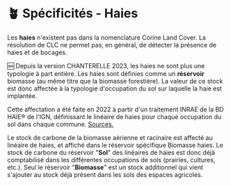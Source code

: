 # 🪴 Spécificités - Haies

Les **haies** n'existent pas dans la nomenclature Corine Land Cover. La résolution de CLC ne permet pas, en général, de détecter la présence de haies et de bocages.&#x20;

:new: Depuis la version CHANTERELLE 2023, les haies ne sont plus une typologie à part entière. Les haies sont définies comme un **réservoir** biomasse (au même titre que la biomasse forestière). La valeur de ce stock est donc affectée à la typologie d'occupation du sol sur laquelle la haie est implantée.

Cette affectation a été faite en 2022 à partir d'un traitement INRAE de la BD HAIE® de l'IGN, définissant le linéaire de haies pour chaque occupation du sol dans chaque commune. [Sources.](../introduction/sources.md#donnees-surfaciques-pour-loccupation-du-sol-haies)

Le stock de carbone de la biomasse aérienne et racinaire est affecté au linéaire de haies, et affiché dans le réservoir spécifique Biomasse haies. Le stock de carbone du réservoir "**Sol**" des linéaires de haies est donc déjà comptabilisé dans les différentes occupations de sols (prairies, cultures, etc.). Seul le réservoir "**Biomasse**" est un stock additionnel qui vient s'ajouter au stock déjà présent dans les sols des espaces agricoles.&#x20;

